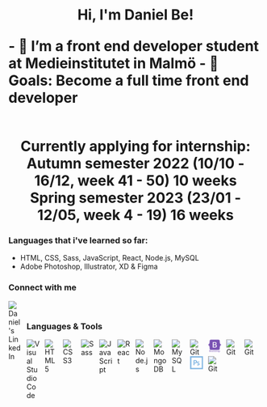 <h1 align="center"> Hi, I'm Daniel Be!
  
<p align="left">
  - 🌱 I’m a front end developer student at Medieinstitutet in Malmö
  - 🥅 Goals: Become a full time front end developer
</p>
  
<br>
  Currently applying for internship:
<br>
  Autumn semester 2022 (10/10 - 16/12, week 41 - 50) 10 weeks
<br>
  Spring semester 2023 (23/01 - 12/05, week 4 - 19) 16 weeks

### Languages that i've learned so far:
- HTML, CSS, Sass, JavaScript, React, Node.js, MySQL
- Adobe Photoshop, Illustrator, XD & Figma


### Connect with me
<a href="https://www.linkedin.com/in/daniel-be-8a7ba5221/" target="blank"><img align="left" src="https://raw.githubusercontent.com/rahuldkjain/github-profile-readme-generator/master/src/images/icons/Social/linked-in-alt.svg" alt="Daniel's LinkedIn" style="padding-right:10px;" width="26px"/></a>

<br />

### Languages & Tools
<img align="left" alt="Visual Studio Code" width="26px" src="https://cdn.jsdelivr.net/gh/devicons/devicon/icons/vscode/vscode-original.svg" style="padding-right:10px;" />
<img align="left" alt="HTML5" width="26px" src="https://cdn.jsdelivr.net/gh/devicons/devicon/icons/html5/html5-original.svg" style="padding-right:10px;" />
<img align="left" alt="CSS3" width="26px" src="https://cdn.jsdelivr.net/gh/devicons/devicon/icons/css3/css3-original.svg" style="padding-right:10px;" />
<img align="left" alt="Sass" width="26px" src="https://cdn.jsdelivr.net/gh/devicons/devicon/icons/sass/sass-original.svg" style="padding-right:10px;" />
<img align="left" alt="JavaScript" width="26px" src="https://cdn.jsdelivr.net/gh/devicons/devicon/icons/javascript/javascript-original.svg" style="padding-right:10px;" />
<img align="left" alt="React" width="26px" src="https://cdn.jsdelivr.net/gh/devicons/devicon/icons/react/react-original.svg" style="padding-right:10px;" />
<img align="left" alt="Node.js" width="26px" src="https://cdn.jsdelivr.net/gh/devicons/devicon/icons/nodejs/nodejs-original.svg" style="padding-right:10px;" />
<img align="left" alt="MongoDB" width="26px" src="https://cdn.jsdelivr.net/gh/devicons/devicon/icons/mongodb/mongodb-original.svg" style="padding-right:10px;" />
<img align="left" alt="MySQL" width="26px" src="https://cdn.jsdelivr.net/gh/devicons/devicon/icons/mysql/mysql-original.svg" style="padding-right:10px;" />
<img align="left" alt="Git" width="26px" src="https://cdn.jsdelivr.net/gh/devicons/devicon/icons/git/git-original.svg" style="padding-right:10px;" />
<img align="left" alt="Git" width="26px" src="https://raw.githubusercontent.com/devicons/devicon/master/icons/bootstrap/bootstrap-plain-wordmark.svg" style="padding-right:10px;" />
<img align="left" alt="Git" width="26px" src="https://www.vectorlogo.zone/logos/figma/figma-icon.svg" style="padding-right:10px;" />
<img align="left" alt="Git" width="26px" src="https://www.vectorlogo.zone/logos/adobe_illustrator/adobe_illustrator-icon.svg" style="padding-right:10px;" />
<img align="left" alt="Git" width="26px" src="https://raw.githubusercontent.com/devicons/devicon/master/icons/photoshop/photoshop-line.svg" style="padding-right:10px;" />
<img align="left" alt="Git" width="26px" src="https://cdn.worldvectorlogo.com/logos/adobe-xd.svg" style="padding-right:10px;" />
